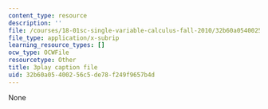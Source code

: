 ```yaml
---
content_type: resource
description: ''
file: /courses/18-01sc-single-variable-calculus-fall-2010/32b60a05400256c5de78f249f9657b4d_eRCN3daFCmU.srt
file_type: application/x-subrip
learning_resource_types: []
ocw_type: OCWFile
resourcetype: Other
title: 3play caption file
uid: 32b60a05-4002-56c5-de78-f249f9657b4d
---
```

None

